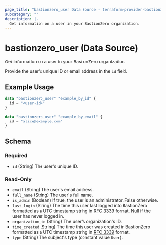 ```yaml
---
page_title: "bastionzero_user Data Source - terraform-provider-bastionzero"
subcategory: ""
description: |-
  Get information on a user in your BastionZero organization.
---
```


# bastionzero_user (Data Source)

Get information on a user in your BastionZero organization.

Provide the user's unique ID or email address in the `id` field.

## Example Usage

```terraform
data "bastionzero_user" "example_by_id" {
  id = "<user-id>"
}

data "bastionzero_user" "example_by_email" {
  id = "alice@example.com"
}
```

<!-- schema generated by tfplugindocs -->
## Schema

### Required

- `id` (String) The user's unique ID.

### Read-Only

- `email` (String) The user's email address.
- `full_name` (String) The user's full name.
- `is_admin` (Boolean) If true, the user is an administrator. False otherwise.
- `last_login` (String) The time this user last logged into BastionZero formatted as a UTC timestamp string in [RFC 3339](https://datatracker.ietf.org/doc/html/rfc3339) format. Null if the user has never logged in.
- `organization_id` (String) The user's organization's ID.
- `time_created` (String) The time this user was created in BastionZero formatted as a UTC timestamp string in [RFC 3339](https://datatracker.ietf.org/doc/html/rfc3339) format.
- `type` (String) The subject's type (constant value `User`).